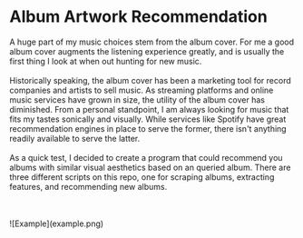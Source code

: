 # Album Artwork Recommendation
A huge part of my music choices stem from the album cover. For me a good album cover augments the listening experience greatly, and is usually the first thing I look at when out hunting for new music.
<br>
<br>
Historically speaking, the album cover has been a marketing tool for record
companies and artists to sell music. As streaming platforms and online music services have grown in size, the utility of the album cover has diminished. From a personal standpoint, I am always looking for music that fits my tastes sonically and visually. While services like Spotify have great recommendation engines in place to serve the former, there isn't anything readily available to serve the latter.
<br>
<br>
As a quick test, I decided to create a program that could recommend you albums with similar visual aesthetics based on an queried album. There are three different scripts on this repo, one for scraping albums, extracting features, and recommending new albums.

<br>
<br>
![Example](example.png)
